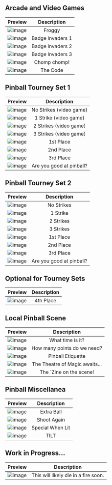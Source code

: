 ## Arcade and Video Games
|  Preview  |  Description  |
|  :---:    |  :---:        |
|  ![image](PixelPins/images/Frogger_PREVIEW.gif)  |  Froggy  |
|  ![image](PixelPins/images/Invaders1_PREVIEW.gif)  |  Badge Invaders 1  |
|  ![image](PixelPins/images/Invaders2_PREVIEW.gif)  |  Badge Invaders 2 |
|  ![image](PixelPins/images/Invaders3_PREVIEW.gif)  |  Badge Invaders 3  |
|  ![image](PixelPins/images/Pacman_PREVIEW.gif)  |  Chomp chomp!  |
|  ![image](PixelPins/images/IBrokeTheCode_PREVIEW.gif)  |  The Code  |

## Pinball Tourney Set 1
|  Preview  |  Description  |
|  :---:    |  :---:        |
|  ![image](PixelPins/images/KnockoutHeart3_PREVIEW.gif)  |  No Strikes (video game)  |
|  ![image](PixelPins/images/KnockoutHeart2_PREVIEW.gif)  |  1 Strike (video game)  |
|  ![image](PixelPins/images/KnockoutHeart1_PREVIEW.gif)  |  2 Strikes (video game)  |
|  ![image](PixelPins/images/GAME_OVER_PREVIEW.gif)  |  3 Strikes (video game)  |
|  ![image](PixelPins/images/Knockout1ST_PREVIEW.gif)  |  1st Place  |
|  ![image](PixelPins/images/Knockout2ND_PREVIEW.gif)  |  2nd Place  |
|  ![image](PixelPins/images/Knockout3RD_PREVIEW.gif)  |  3rd Place  |
|  ![image](PixelPins/images/ISuckAtPinball_PREVIEW.gif)  |  Are you good at pinball?  |

## Pinball Tourney Set 2
|  Preview  |  Description  |
|  :---:    |  :---:        |
|  ![image](PixelPins/images/KnockoutNoStrikes_PREVIEW.gif)  |  No Strikes  |
|  ![image](PixelPins/images/KnockoutStrike1_PREVIEW.gif)  |  1 Strike  |
|  ![image](PixelPins/images/KnockoutStrike2_PREVIEW.gif)  |  2 Strikes  |
|  ![image](PixelPins/images/KnockoutStrike3_PREVIEW.gif)  |  3 Strikes  |
|  ![image](PixelPins/images/Knockout1ST_PREVIEW.gif)  |  1st Place  |
|  ![image](PixelPins/images/Knockout2ND_PREVIEW.gif)  |  2nd Place  |
|  ![image](PixelPins/images/Knockout3RD_PREVIEW.gif)  |  3rd Place  |
|  ![image](PixelPins/images/ISuckAtPinball_PREVIEW.gif)  |  Are you good at pinball?  |

## Optional for Tourney Sets
|  Preview  |  Description  |
|  :---:    |  :---:        |
|  ![image](PixelPins/images/Knockout4TH_PREVIEW.gif)  |  4th Place  |

## Local Pinball Scene
|  Preview  |  Description  |
|  :---:    |  :---:        |
|  ![image](PixelPins/images/Add-a-ballTime_PREVIEW.gif)  |  What time is it?  |
|  ![image](PixelPins/images/AllThePoints_PREVIEW.gif)  |  How many points do we need?  |
|  ![image](PixelPins/images/GoodLuckHaveFun_PREVIEW.gif)  |  Pinball Etiquette  |
|  ![image](PixelPins/images/MyBallsAreFullOfMagic_PREVIEW.gif)  |  The Theatre of Magic awaits...  |
|  ![image](PixelPins/images/SkillShot_PREVIEW.gif)  |  The `Zine on the scene!  |

## Pinball Miscellanea
|  Preview  |  Description  |
|  :---:    |  :---:        |
|  ![image](PixelPins/images/ExtraBall_PREVIEW.gif)  |  Extra Ball  |
|  ![image](PixelPins/images/ShootAgain_PREVIEW.gif)  |  Shoot Again  |
|  ![image](PixelPins/images/SpecialWhenLit_PREVIEW.gif)  |  Special When Lit  |
|  ![image](PixelPins/images/TILT_PREVIEW.gif)  |  TILT  |

## Work in Progress...
|  Preview  |  Description  |
|  :---:    |  :---:        |
|  ![image](PixelPins/images/Spaceship_PREVIEW.gif)  |  This will likely die in a fire soon.  |
